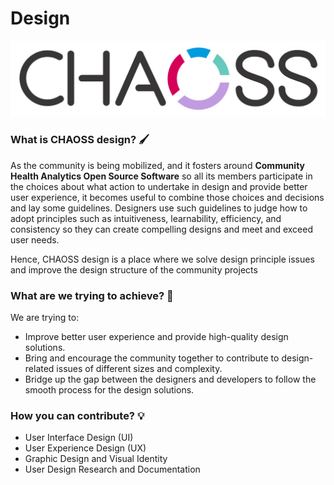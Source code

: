 # Design

![](.gitbook/assets/logo-large_1123x271.png)

### What is CHAOSS design? 🖌 

As the community is being mobilized, and it fosters around **Community Health Analytics Open Source Software** so all its members participate in the choices about what action to undertake in design and provide better user experience, it becomes useful to combine those choices and decisions and lay some guidelines. Designers use such guidelines to judge how to adopt principles such as intuitiveness, learnability, efficiency, and consistency so they can create compelling designs and meet and exceed user needs.

Hence, CHAOSS design is a place where we solve design principle issues and improve the design structure of the community projects

### What are we trying to achieve? 🤔 

We are trying to:

* Improve better user experience and provide high-quality design solutions.
* Bring and encourage the community together to contribute to design-related issues of different sizes and complexity.
* Bridge up the gap between the designers and developers to follow the smooth process for the design solutions.

### How you can contribute? 💡 

* User Interface Design \(UI\)
* User Experience Design \(UX\)
* Graphic Design and Visual Identity
* User Design Research and Documentation

